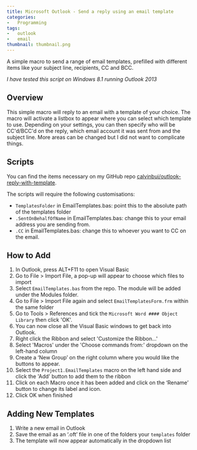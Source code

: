 ```yaml
---
title: Microsoft Outlook - Send a reply using an email template
categories:
-   Programming
tags:
-   outlook
-   email
thumbnail: thumbnail.png
---
```


A simple macro to send a range of email templates, prefilled with different items like your subject line, recipients, CC and BCC.

<!-- more -->

_I have tested this script on Windows 8.1 running Outlook 2013_

## Overview

This simple macro will reply to an email with a template of your choice. The macro will activate a listbox to appear where you can select which template to use. Depending on your settings, you can then specify who will be CC'd/BCC'd on the reply, which email account it was sent from and the subject line. More areas can be changed but I did not want to complicate things.

## Scripts

You can find the items necessary on my GitHub repo [calvinbui/outlook-reply-with-template](https://github.com/calvinbui/outlook-reply-with-template).

The scripts will require the following customisations:

* `TemplatesFolder` in EmailTemplates.bas: point this to the absolute path of the templates folder
* `.SentOnBehalfOfName` in EmailTemplates.bas: change this to your email address you are sending from.
* `.CC` in EmailTemplates.bas: change this to whoever you want to CC on the email.

## How to Add

1.  In Outlook, press ALT+F11 to open Visual Basic
2.  Go to File > Import File, a pop-up will appear to choose which files to import
3.  Select `EmailTemplates.bas` from the repo. The module will be added under the Modules folder.
4.  Go to File > Import File again and select `EmailTemplatesForm.frm` within the same folder
5.  Go to Tools > References and tick the `Microsoft Word #### Object Library` then click 'OK'.
6.  You can now close all the Visual Basic windows to get back into Outlook.
6.  Right click the Ribbon and select 'Customize the Ribbon…'
7.  Select 'Macros' under the 'Choose commands from:' dropdown on the left-hand column
8.  Create a ‘New Group’ on the right column where you would like the buttons to appear.
9.  Select the `Project1.EmailTemplates` macro on the left hand side and click the 'Add' button to add them to the ribbon
10.	Click on each Macro once it has been added and click on the ‘Rename’ button to change its label and icon.
11.	Click OK when finished

## Adding New Templates

1.  Write a new email in Outlook
2.  Save the email as an ‘.oft’ file in one of the folders your `templates` folder
3.  The template will now appear automatically in the dropdown list
